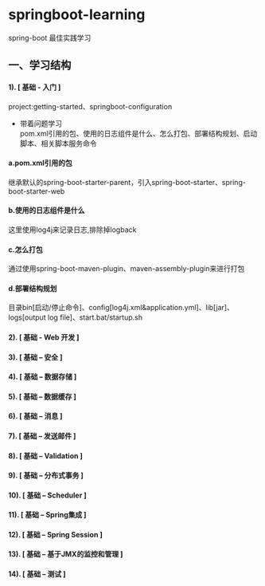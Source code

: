 # springboot-learning
spring-boot 最佳实践学习
## 一、学习结构
#### 1). [ 基础 - 入门 ]
project:getting-started、springboot-configuration<br>
- 带着问题学习<br>
 pom.xml引用的包、使用的日志组件是什么、怎么打包、部署结构规划、启动脚本、相关脚本服务命令<br>
 #### a.pom.xml引用的包<br>
 继承默认的spring-boot-starter-parent，引入spring-boot-starter、spring-boot-starter-web<br>
 #### b.使用的日志组件是什么<br>
 这里使用log4j来记录日志,排除掉logback<br>
 #### c.怎么打包<br>
 通过使用spring-boot-maven-plugin、maven-assembly-plugin来进行打包<br>
 #### d.部署结构规划<br>
 目录bin[启动/停止命令]、config[log4j.xml&application.yml]、lib[jar]、logs[output log file]、start.bat/startup.sh<br>
#### 2). [ 基础 - Web 开发 ]<br>
#### 3). [ 基础 – 安全 ]<br>
#### 4). [ 基础 – 数据存储 ]<br>
#### 5). [ 基础 – 数据缓存 ]<br>
#### 6). [ 基础 – 消息 ]<br>
#### 7). [ 基础 – 发送邮件 ]<br>
#### 8). [ 基础 – Validation ]<br>
#### 9). [ 基础 – 分布式事务 ]<br>
#### 10). [ 基础 – Scheduler ]<br>
#### 11). [ 基础 – Spring集成 ]<br>
#### 12). [ 基础 – Spring Session ]<br>
#### 13). [ 基础 – 基于JMX的监控和管理 ]<br>
#### 14). [ 基础 – 测试 ]<br>